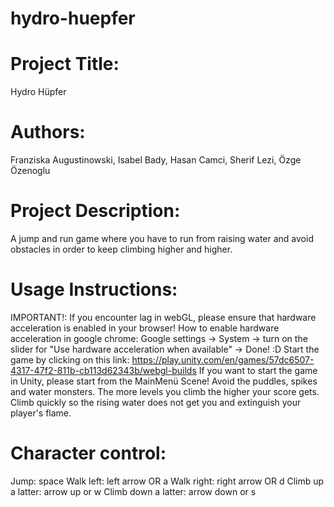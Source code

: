 # hydro-huepfer

# Project Title: 
Hydro Hüpfer

# Authors: 
Franziska Augustinowski, Isabel Bady, Hasan Camci, Sherif Lezi, Özge Özenoglu

# Project Description:
A jump and run game where you have to run from raising water and avoid obstacles in order to keep climbing higher and higher.

# Usage Instructions:
IMPORTANT!: If you encounter lag in webGL, please ensure that hardware acceleration is enabled in your browser!
How to enable hardware acceleration in google chrome: Google settings -> System -> turn on the slider for "Use hardware acceleration when available" -> Done! :D
Start the game by clicking on this link: https://play.unity.com/en/games/57dc6507-4317-47f2-811b-cb113d62343b/webgl-builds
If you want to start the game in Unity, please start from the MainMenü Scene!
Avoid the puddles, spikes and water monsters. The more levels you climb the higher your score gets.
Climb quickly so the rising water does not get you and extinguish your player's flame.

# Character control:
Jump: space
Walk left: left arrow OR a
Walk right: right arrow OR d
Climb up a latter: arrow up or w
Climb down a latter: arrow down or s